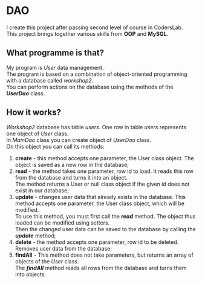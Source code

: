 # DAO
I create this project after passing second level of course in CodersLab. \
This project brings together various skills from __OOP__ and __MySQL__.
## What programme is that?
My program is _User_ data management.\
The program is based on a combination of object-oriented programming with a database called _workshop2_. \
You can perform actions on the database using the methods of the ___UserDao___ class.
## How it works?
_Workshop2_ database has table _users_. One row in table _users_ represents one object of _User_ class.\
In _MainDao_ class you can create object of _UserDao_ class.\
On this object you can call its methods:
1) __create__ - this method accepts one parameter, the User class object. The object is saved as a new row in the database;
2) __read__ - the method takes one parameter, row id to load. It reads this row from the database and turns it into an object. \
The method returns a User or null class object if the given id does not exist in our database;
3) __update__ - changes user data that already exists in the database. This method accepts one parameter, the User class object, which will be modified. \
To use this method, you must first call the ___read___ method.  The object thus loaded can be modified using setters. \
Then the changed user data can be saved to the database by calling the ___update___ method;
4) __delete__ - the method accepts one parameter, row id to be deleted. Removes user data from the database;
5) __findAll__ - This method does not take parameters, but returns an array of objects of the _User_ class. \
The ___findAll___ method reads all rows from the database and turns them into objects.